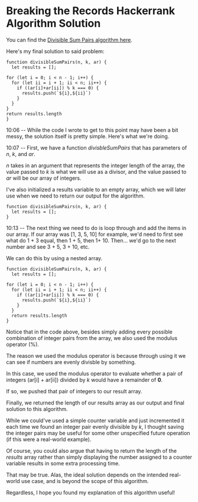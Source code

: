 # Breaking the Records Hackerrank Algorithm Solution

You can find the [Divisible Sum Pairs algorithm here](https://www.hackerrank.com/challenges/divisible-sum-pairs/problem).

Here's my final solution to said problem:
```
function divisibleSumPairs(n, k, ar) {
  let results = [];

for (let i = 0; i < n - 1; i++) {
  for (let ii = i + 1; ii < n; ii++) {
    if ((ar[i]+ar[ii]) % k === 0) {
      results.push(`${i},${ii}`)
    } 
  }
}
return results.length
}
```
10:06 -- While the code I wrote to get to this point may have been a bit messy, the solution itself is pretty simple. Here's what we're doing.

10:07 -- First, we have a function *divisbleSumPairs* that has parameters of *n*, *k*, and *ar*.

*n* takes in an argument that represents the integer length of the array, the value passed to *k* is what we will use as a divisor, and the value passed to *ar* will be our array of integers.

I've also initialized a results variable to an empty array, which we will later use when we need to return our output for the algorithm.
```
function divisibleSumPairs(n, k, ar) {
  let results = [];
}
```
10:13 -- The next thing we need to do is loop through and add the items in our array. If our array was [1, 3, 5, 10] for example, we'd need to first see what do 1 + 3 equal, then 1 + 5, then 1+ 10. Then... we'd go to the next number and see 3 + 5, 3 + 10, etc.

We can do this by using a nested array.
```
function divisibleSumPairs(n, k, ar) {
  let results = [];

for (let i = 0; i < n - 1; i++) {
  for (let ii = i + 1; ii < n; ii++) {
    if ((ar[i]+ar[ii]) % k === 0) {
      results.push(`${i},${ii}`)
    } 
  }
  return results.length
}
```
Notice that in the code above, besides simply adding every possible combination of integer pairs from the array, we also used the modulus operator (%).

The reason we used the modulus operator is because through using it we can see if numbers are evenly divisble by something.

In this case, we used the modulus operator to evaluate whether a pair of integers (ar[i] + ar[ii]) divided by *k* would have a remainder of **0**.

If so, we pushed that pair of integers to our result array.

Finally, we returned the length of our results array as our output and final solution to this algorithm.

While we could've used a simple counter variable and just incremented it each time we found an integer pair evenly divisible by *k*, I thought saving the integer pairs may be useful for some other unspecified future operation (if this were a real-world example).

Of course, you could also argue that having to return the length of the *results* array rather than simply displaying the number assigned to a counter variable results in some extra processing time.

That may be true. Alas, the ideal solution depends on the intended real-world use case, and is beyond the scope of this algorithm.

Regardless, I hope you found my explanation of this algorithm useful!